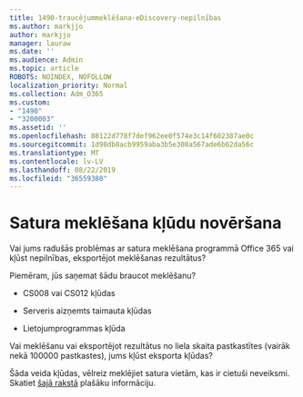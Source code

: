 ```yaml
---
title: 1490-traucējummeklēšana-eDiscovery-nepilnības
ms.author: markjjo
author: markjjo
manager: lauraw
ms.date: ''
ms.audience: Admin
ms.topic: article
ROBOTS: NOINDEX, NOFOLLOW
localization_priority: Normal
ms.collection: Adm_O365
ms.custom:
- "1490"
- "3200003"
ms.assetid: ''
ms.openlocfilehash: 88122d778f7def962ee0f574e3c14f602387ae0c
ms.sourcegitcommit: 1d98db8acb9959aba3b5e308a567ade6b62da56c
ms.translationtype: MT
ms.contentlocale: lv-LV
ms.lasthandoff: 08/22/2019
ms.locfileid: "36559380"
---
```

# <a name="troubleshoot-content-search-errors"></a>Satura meklēšana kļūdu novēršana

Vai jums radušās problēmas ar satura meklēšana programmā Office 365 vai kļūst nepilnības, eksportējot meklēšanas rezultātus?

Piemēram, jūs saņemat šādu braucot meklēšanu?

- CS008 vai CS012 kļūdas

- Serveris aizņemts taimauta kļūdas

- Lietojumprogrammas kļūda

Vai meklēšanu vai eksportējot rezultātus no liela skaita pastkastītes (vairāk nekā 100000 pastkastes), jums kļūst eksporta kļūdas?

Šāda veida kļūdas, vēlreiz meklējiet satura vietām, kas ir cietuši neveiksmi. Skatiet [šajā rakstā](https://docs.microsoft.com/office365/securitycompliance/retry-failed-content-search) plašāku informāciju.
